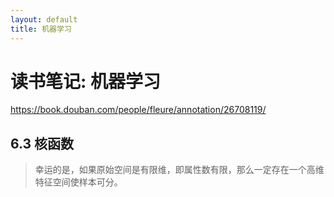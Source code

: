 ```yaml
---
layout: default
title: 机器学习
---
```


# 读书笔记: 机器学习

<https://book.douban.com/people/fleure/annotation/26708119/>
## 6.3 核函数

> 幸运的是，如果原始空间是有限维，即属性数有限，那么一定存在一个高维特征空间使样本可分。
>
